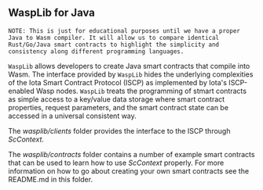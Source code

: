 ## WaspLib for Java

`NOTE: This is just for educational purposes until we have a proper Java to
Wasm compiler. It will allow us to compare identical Rust/Go/Java smart contracts
to highlight the simplicity and consistency along different programming languages.`

`WaspLib` allows developers to create Java smart contracts that compile into Wasm.
The interface provided by `WaspLib` hides the underlying complexities of the 
Iota Smart Contract Protocol (ISCP) as implemented by Iota's ISCP-enabled Wasp nodes. 
`WaspLib` treats the programming of stmart contracts as simple access to a key/value
data storage where smart contract properties, request parameters, and the smart
contract state can be accessed in a universal consistent way.

The _wasplib/clients_ folder provides the interface to the ISCP through _ScContext_.

The _wasplib/contracts_ folder contains a number of example smart contracts that can 
be used to learn how to use _ScContext_ properly. For more information on how
to go about creating your own smart contracts see the README.md in this folder.

